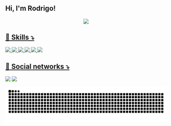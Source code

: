## Hi, I'm Rodrigo!
<div align="center">
  <a href="https://github.com/RodrigoAbdalla">
  <img align="center" src="https://github-readme-stats.vercel.app/api?username=RodrigoAbdalla&show_icons=true&theme=algolia&include_all_commits=true&count_private=true&hide=prs,contribs"/>
</div>
  
## 🚀 Skills ⤵️   
<div>
  <img   src="https://img.shields.io/badge/JavaScript-323330?style=for-the-badge&logo=javascript&logoColor=F7DF1E">
  <img   src="https://img.shields.io/badge/CSS3-1572B6?style=for-the-badge&logo=css3&logoColor=white">
  <img   src="https://img.shields.io/badge/HTML5-E34F26?style=for-the-badge&logo=html5&logoColor=white">
  <img   src="https://img.shields.io/badge/Python-14354C?style=for-the-badge&logo=python&logoColor=white">
  <img   src="https://img.shields.io/badge/C-00599C?style=for-the-badge&logo=c&logoColor=white">
  <img   src="https://img.shields.io/badge/Java-ED8B00?style=for-the-badge&logo=java&logoColor=white">
</div>
  
  
  ## 🚀 Social networks ⤵️ 
 
<div > 
  <a  href = "mailto:rodrigo_abdalla@outlook.com"><img src="https://img.shields.io/badge/-Gmail-%23333?style=for-the-badge&logo=gmail&logoColor=white" target="_blank"></a>
  <a  href="https://www.linkedin.com/in/rodrigo-abdalla-83511a163" target="_blank"><img src="https://img.shields.io/badge/LinkedIn-0077B5?style=for-the-badge&logo=linkedin&logoColor=white" target="_blank"></a> 
 </div>
  
 
  
  ![Snake animation](https://github.com/RodrigoAbdalla/RodrigoAbdalla/blob/output/github-contribution-grid-snake.svg)
 


